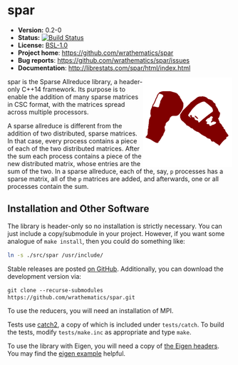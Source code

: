 # spar

* **Version:** 0.2-0
* **Status:** [![Build Status](https://travis-ci.org/wrathematics/spar.png)](https://travis-ci.org/wrathematics/spar)
* **License:** [BSL-1.0](http://opensource.org/licenses/BSL-1.0)
* **Project home**: https://github.com/wrathematics/spar
* **Bug reports**: https://github.com/wrathematics/spar/issues
* **Documentation**: http://librestats.com/spar/html/index.html

<img align="right" src="./docs/logo/spar_med.png" />

spar is the Sparse Allreduce library, a header-only C++14 framework. Its purpose is to enable the addition of many sparse matrices in CSC format, with the matrices spread across multiple processors.

A sparse allreduce is different from the addition of two distributed, sparse matrices. In that case, every process contains a piece of each of the two distributed matrices. After the sum each process contains a piece of the new distributed matrix, whose entries are the sum of the two. In a sparse allreduce, each of the, say, `p` processes has a sparse matrix, all of the `p` matrices are added, and afterwards, one or all processes contain the sum.



## Installation and Other Software

The library is header-only so no installation is strictly necessary. You can just include a copy/submodule in your project. However, if you want some analogue of `make install`, then you could do something like:

```bash
ln -s ./src/spar /usr/include/
```

Stable releases are posted [on GitHub](https://github.com/wrathematics/spar/releases). Additionally, you can download the development version via:

```
git clone --recurse-submodules https://github.com/wrathematics/spar.git
```

To use the reducers, you will need an installation of MPI.

Tests use [catch2](https://github.com/catchorg/Catch2), a copy of which is included under `tests/catch`. To build the tests, modify `tests/make.inc` as appropriate and type `make`.

To use the library with Eigen, you will need a copy of [the Eigen headers](http://eigen.tuxfamily.org/index.php?title=Main_Page). You may find the [eigen example](examples/mpi/eigen.cpp) helpful.
